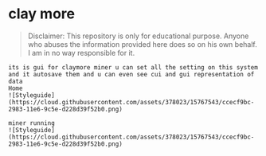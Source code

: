 # clay more
> Disclaimer: This repository is only for educational purpose. Anyone who abuses the information provided here does so on his own behalf. I am in no way responsible for it.

```
its is gui for claymore miner u can set all the setting on this system and it autosave them and u can even see cui and gui representation of data
Home 
![Styleguide](https://cloud.githubusercontent.com/assets/378023/15767543/ccecf9bc-2983-11e6-9c5e-d228d39f52b0.png)

miner running
![Styleguide](https://cloud.githubusercontent.com/assets/378023/15767543/ccecf9bc-2983-11e6-9c5e-d228d39f52b0.png)


```


